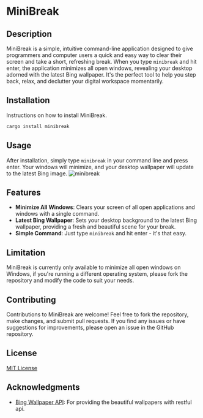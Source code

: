 # MiniBreak

## Description

MiniBreak is a simple, intuitive command-line application designed to give programmers and computer users a quick and easy way to clear their screen and take a short, refreshing break. When you type `minibreak` and hit enter, the application minimizes all open windows, revealing your desktop adorned with the latest Bing wallpaper. It's the perfect tool to help you step back, relax, and declutter your digital workspace momentarily.

## Installation

Instructions on how to install MiniBreak.

```bash
cargo install minibreak
```

## Usage

After installation, simply type `minibreak` in your command line and press enter. Your windows will minimize, and your desktop wallpaper will update to the latest Bing image.
![minibreak](https://github.com/lonelam/minibreak/assets/16681599/c6f5095d-d50b-4df2-9cf2-b4ea59a7493f)

## Features

- **Minimize All Windows**: Clears your screen of all open applications and windows with a single command.
- **Latest Bing Wallpaper**: Sets your desktop background to the latest Bing wallpaper, providing a fresh and beautiful scene for your break.
- **Simple Command**: Just type `minibreak` and hit enter - it's that easy.

## Limitation

MiniBreak is currently only available to minimize all open windows on Windows, if you're running a different operating system, please fork the repository and modify the code to suit your needs.

## Contributing

Contributions to MiniBreak are welcome! Feel free to fork the repository, make changes, and submit pull requests. If you find any issues or have suggestions for improvements, please open an issue in the GitHub repository.

## License

[MIT License](LICENSE)

## Acknowledgments

- [Bing Wallpaper API](https://github.com/TimothyYe/bing-wallpaper): For providing the beautiful wallpapers with restful api.
